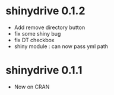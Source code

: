 # shinydrive 0.1.2

* Add remove directory button
* fix some shiny bug
* fix DT checkbox
* shiny module : can now pass yml path

# shinydrive 0.1.1

* Now on CRAN
      
      
